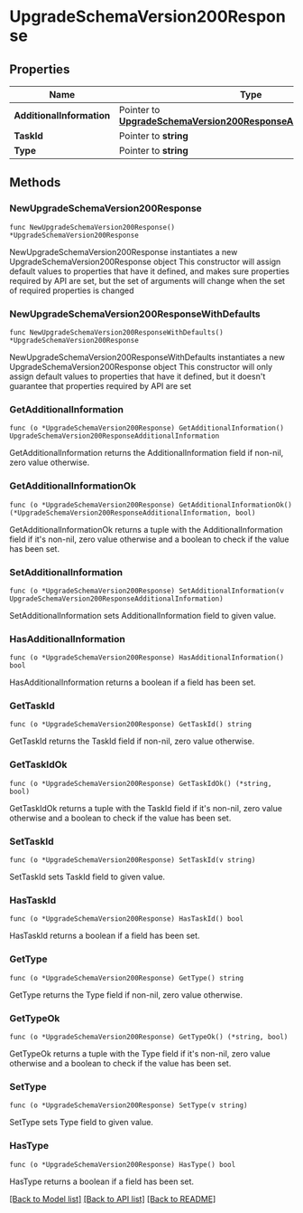 # UpgradeSchemaVersion200Response

## Properties

Name | Type | Description | Notes
------------ | ------------- | ------------- | -------------
**AdditionalInformation** | Pointer to [**UpgradeSchemaVersion200ResponseAdditionalInformation**](UpgradeSchemaVersion200ResponseAdditionalInformation.md) |  | [optional] 
**TaskId** | Pointer to **string** |  | [optional] 
**Type** | Pointer to **string** |  | [optional] 

## Methods

### NewUpgradeSchemaVersion200Response

`func NewUpgradeSchemaVersion200Response() *UpgradeSchemaVersion200Response`

NewUpgradeSchemaVersion200Response instantiates a new UpgradeSchemaVersion200Response object
This constructor will assign default values to properties that have it defined,
and makes sure properties required by API are set, but the set of arguments
will change when the set of required properties is changed

### NewUpgradeSchemaVersion200ResponseWithDefaults

`func NewUpgradeSchemaVersion200ResponseWithDefaults() *UpgradeSchemaVersion200Response`

NewUpgradeSchemaVersion200ResponseWithDefaults instantiates a new UpgradeSchemaVersion200Response object
This constructor will only assign default values to properties that have it defined,
but it doesn't guarantee that properties required by API are set

### GetAdditionalInformation

`func (o *UpgradeSchemaVersion200Response) GetAdditionalInformation() UpgradeSchemaVersion200ResponseAdditionalInformation`

GetAdditionalInformation returns the AdditionalInformation field if non-nil, zero value otherwise.

### GetAdditionalInformationOk

`func (o *UpgradeSchemaVersion200Response) GetAdditionalInformationOk() (*UpgradeSchemaVersion200ResponseAdditionalInformation, bool)`

GetAdditionalInformationOk returns a tuple with the AdditionalInformation field if it's non-nil, zero value otherwise
and a boolean to check if the value has been set.

### SetAdditionalInformation

`func (o *UpgradeSchemaVersion200Response) SetAdditionalInformation(v UpgradeSchemaVersion200ResponseAdditionalInformation)`

SetAdditionalInformation sets AdditionalInformation field to given value.

### HasAdditionalInformation

`func (o *UpgradeSchemaVersion200Response) HasAdditionalInformation() bool`

HasAdditionalInformation returns a boolean if a field has been set.

### GetTaskId

`func (o *UpgradeSchemaVersion200Response) GetTaskId() string`

GetTaskId returns the TaskId field if non-nil, zero value otherwise.

### GetTaskIdOk

`func (o *UpgradeSchemaVersion200Response) GetTaskIdOk() (*string, bool)`

GetTaskIdOk returns a tuple with the TaskId field if it's non-nil, zero value otherwise
and a boolean to check if the value has been set.

### SetTaskId

`func (o *UpgradeSchemaVersion200Response) SetTaskId(v string)`

SetTaskId sets TaskId field to given value.

### HasTaskId

`func (o *UpgradeSchemaVersion200Response) HasTaskId() bool`

HasTaskId returns a boolean if a field has been set.

### GetType

`func (o *UpgradeSchemaVersion200Response) GetType() string`

GetType returns the Type field if non-nil, zero value otherwise.

### GetTypeOk

`func (o *UpgradeSchemaVersion200Response) GetTypeOk() (*string, bool)`

GetTypeOk returns a tuple with the Type field if it's non-nil, zero value otherwise
and a boolean to check if the value has been set.

### SetType

`func (o *UpgradeSchemaVersion200Response) SetType(v string)`

SetType sets Type field to given value.

### HasType

`func (o *UpgradeSchemaVersion200Response) HasType() bool`

HasType returns a boolean if a field has been set.


[[Back to Model list]](../README.md#documentation-for-models) [[Back to API list]](../README.md#documentation-for-api-endpoints) [[Back to README]](../README.md)


